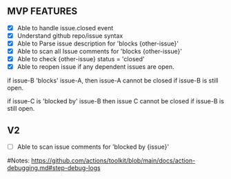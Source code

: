 ## MVP FEATURES
- [X]  Able to handle issue.closed event
- [X]  Understand github repo/issue syntax
- [X]  Able to Parse issue description for 'blocks {other-issue}'  
- [X]  Able to scan all Issue comments for 'blocks {other-issue}'
- [X]  Able to check {other-issue} status = 'closed'
- [X]  Able to reopen issue if any dependent issues are open.

if issue-B 'blocks' issue-A, then issue-A cannot be closed if issue-B is still open.

if issue-C is 'blocked by' issue-B then issue C cannot be closed if issue-B is still open.
## V2
- [ ]  Able to scan issue comments for 'blocked by {issue}'   

#Notes:
  https://github.com/actions/toolkit/blob/main/docs/action-debugging.md#step-debug-logs
